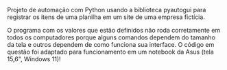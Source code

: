 Projeto de automação com Python usando a biblioteca pyautogui para registrar os itens de uma planilha em um site de uma empresa fictícia.

O programa com os valores que estão definidos não roda corretamente em todos os computadores porque alguns comandos dependem do tamanho da tela e outros dependem de como funciona sua interface. O código em questão foi adaptado para funcionamento em um notebook da Asus (tela 15,6", Windows 11)!
